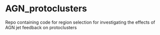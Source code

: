 # AGN_protoclusters
Repo containing code for region selection for investigating the effects of AGN jet feedback on protoclusters
